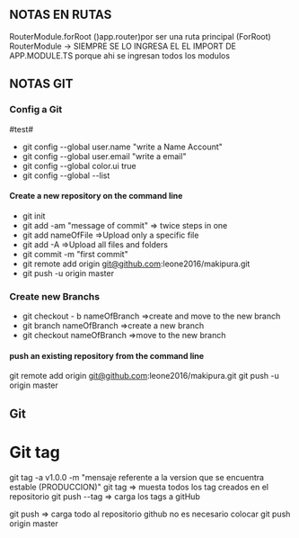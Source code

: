 ## NOTAS EN RUTAS
RouterModule.forRoot ()app.router)por ser una ruta principal (ForRoot)
RouterModule -> SIEMPRE SE LO INGRESA EL EL IMPORT DE APP.MODULE.TS porque ahi se ingresan todos los modulos
## NOTAS GIT
### Config a Git ###
#test#
* git config --global user.name "write a Name Account"
* git config --global user.email "write a email"
* git config --global color.ui true
* git config --global --list

#### Create a new repository on the command line ###

* git init
* git add -am "message of commit"        => twice steps in one
* git add nameOfFile                     =>Upload only a specific file
* git add -A                             =>Upload all files and folders
* git commit -m "first commit"
* git remote add origin git@github.com:leone2016/makipura.git
* git push -u origin master 

### Create new Branchs  ##
* git checkout  - b nameOfBranch         =>create and move to the new branch
* git branch nameOfBranch                =>create a new branch
* git checkout nameOfBranch              =>move to the new branch


#### push an existing repository from the command line ###

git remote add origin git@github.com:leone2016/makipura.git
git push -u origin master 

## Git 
# Git tag
git tag -a v1.0.0 -m "mensaje referente a la version que se encuentra estable (PRODUCCION)"
git tag         => muesta todos los tag creados en el repositorio
git push --tag  => carga los tags a gitHub

git push        => carga todo al repositorio github no es necesario colocar git push origin master 
